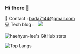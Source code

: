### Hi there 👋

📧 Contact : bada7144@gmail.com  
💻 Tech blog : 
<a href="https://bada744.tistory.com/">
    <img 
        src="http://img.shields.io/badge/-Tistory-222222?style=flat&logo=Telegraph&link=https://bada744.tistory.com/"
        style="height : auto; margin-left : 10px; margin-right : 10px;"/>
</a>

![haehyun-lee's GitHub stats](https://github-readme-stats.vercel.app/api?username=haehyun-lee&show_icons=true&theme=tokyonight)

![Top Langs](https://github-readme-stats.vercel.app/api/top-langs/?username=haehyun-lee&layout=compact&theme=tokyonight&langs_count=5)

<!--
📂 Portfolio : 
<a href="https://puzzle-bunny-a7c.notion.site/489524491b8a4223a830b9ca729cfada">
    <img 
        src="http://img.shields.io/badge/-Notion-222222?style=flat&logo=Notion&link=https://puzzle-bunny-a7c.notion.site/489524491b8a4223a830b9ca729cfada"
        style="height : auto; margin-left : 10px; margin-right : 10px;"/>
</a>  
[![Solved.ac 프로필](http://mazassumnida.wtf/api/v2/generate_badge?boj=bada744)](https://solved.ac/bada744)
-->

<!--
**haehyun-lee/haehyun-lee** is a ✨ _special_ ✨ repository because its `README.md` (this file) appears on your GitHub profile.

Here are some ideas to get you started:

- 🔭 I’m currently working on ...
- 🌱 I’m currently learning ...
- 👯 I’m looking to collaborate on ...
- 🤔 I’m looking for help with ...
- 💬 Ask me about ...
- 📫 How to reach me: ...
- 😄 Pronouns: ...
- ⚡ Fun fact: ...
-->
